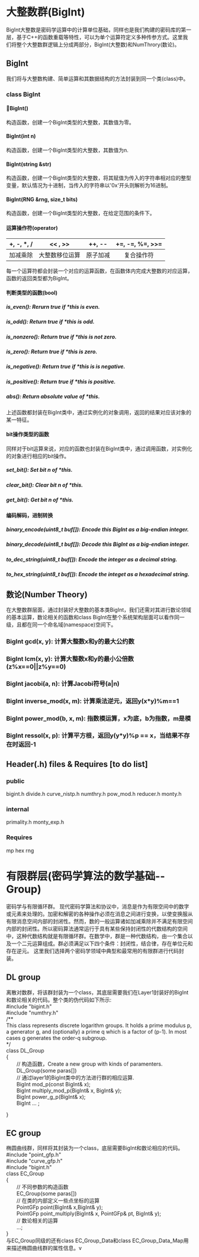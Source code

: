 # 大整数群(BigInt)
BigInt大整数是密码学运算中的计算单位基础，同样也是我们构建的密码库的第一层，基于C++的函数重载等特性，可以为单个运算符定义多种传参方式。这里我们将整个大整数群逻辑上分成两部分，BigInt(大整数)和NumThrory(数论)。
## BigInt
我们将与大整数构建、简单运算和其数据结构的方法封装到同一个类(class)中。
### class BigInt
#### BigInt()
构造函数，创建一个BigInt类型的大整数，其数值为零。
#### BigInt(int n)
构造函数，创建一个BigInt类型的大整数，其数值为n.
#### BigInt(string &str)
构造函数，创建一个BigInt类型的大整数，将其赋值为传入的字符串相对应的整型变量，默认情况为十进制，当传入的字符串以'0x'开头则解析为16进制。
#### BigInt(RNG &rng, size_t bits)
构造函数，创建一个BigInt类型的大整数，在给定范围的条件下。

#### 运算操作符(operator)
| +, -, *, / |    << , >>     |  ++, --  | +=, -=, %=, >>= |
| :--------: | :------------: | :------: | :-------------: |
|  加减乘除  | 大整数移位运算 | 原子加减 |   复合操作符    |
每一个运算符都会封装一个对应的运算函数，在函数体内完成大整数的对应运算，函数的返回类型都为BigInt。

#### 判断类型的函数(bool)
##### is_even(): Rerurn true if *this is even.  
##### is_odd(): Return true if *this is odd.  
##### is_nonzero(): Return true if *this is not zero.  
##### is_zero(): Return true if *this is zero.  
##### is_negative(): Return true if *this is is negative.  
##### is_positive(): Return true if *this is positive.  
##### abs(): Return absolute value of *this.  
上述函数都封装在BigInt类中，通过实例化的对象调用，返回的结果对应该对象的某一特征。

#### bit操作类型的函数
同样对于bit运算来说，对应的函数也封装在BigInt类中，通过调用函数，对实例化的对象进行相应的bit操作。
##### set_bit(): Set bit n of *this.
##### clear_bit(): Clear bit n of *this.
##### get_bit(): Get bit n of *this.

#### 编码解码，进制转换
##### binary_encode(uint8_t buf[]): Encode this BigInt as a big-endian integer.
##### binary_decode(uint8_t buf[]): Decode this BigInt as a big-endian integer. 
##### to_dec_string(uint8_t buf[]): Encode the integer as a decimal string.
##### to_hex_string(uint8_t buf[]): Encode the integet as a hexadecimal string.

## 数论(Number Theory)
在大整数群层面，通过封装好大整数的基本类BigInt，我们还需对其进行数论领域的基本运算，数论相关的函数和class BigInt在整个系统架构层面可以看作同一级，且都在同一个命名域(namespace)空间下。
### BigInt gcd(x, y): 计算大整数x和y的最大公约数
### BigInt lcm(x, y): 计算大整数x和y的最小公倍数(z%x==0||z%y==0)
### BigInt jacobi(a, n): 计算Jacobi符号(a|n)
### BigInt inverse_mod(x, m): 计算乘法逆元，返回y(x*y)%m==1
### BigInt power_mod(b, x, m): 指数模运算，x为底，b为指数，m是模
### BigInt ressol(x, p): 计算平方根，返回y(y*y)%p == x，当结果不存在时返回-1

## Header(.h) files & Requires [to do list]
### public
bigint.h
divide.h
curve_nistp.h
numthry.h
pow_mod.h
reducer.h
monty.h
### internal
primality.h
monty_exp.h
### Requires
mp
hex
rng

# 有限群层(密码学算法的数学基础--Group)
密码学与有限循环群。
现代密码学算法和协议中，消息是作为有限空间中的数字或元素来处理的。加密和解密的各种操作必须在消息之间进行变换，以使变换服从有限消息空间内部的封闭性。然而，数的一般运算诸如加减乘除并不满足有限空间内部的封闭性。所以密码算法通常运行于具有某些保持封闭性的代数结构的空间中，这种代数结构就是有限循环群。在数学中，群是一种代数结构，由一个集合以及一个二元运算组成。群必须满足以下四个条件：封闭性，结合律，存在单位元和存在逆元。
这里我们选择两个密码学领域中典型和最常用的有限群进行代码封装。
## DL group
离散对数群，将该群封装为一个class，其底层需要我们在Layer1封装好的BigInt和数论相关的代码。整个类的伪代码如下所示:  
#include "bigint.h"  
#include "numthry.h"  
/**  
This class represents discrete logarithm groups. It holds a prime modulus p, a generator g, and (optionally) a prime q which is a factor of (p-1). In most cases g generates the order-q subgroup.  
*/  
class DL_Group  
{  
&emsp;&emsp;// 构造函数，Create a new group with kinds of paramenters.  
&emsp;&emsp;DL_Group(some paras[])  
&emsp;&emsp;// 通过layer1的BigInt类中的方法进行群的相应运算.  
&emsp;&emsp;BigInt mod_p(const BigInt& x);  
&emsp;&emsp;BigInt multiply_mod_p(BigInt& x, BigInt& y);  
&emsp;&emsp;BigInt power_g_p(BigInt& x);  
&emsp;&emsp;BigInt ... ;  

}  

## EC group
椭圆曲线群，同样将其封装为一个class，底层需要BigInt和数论相应的代码。
#include "point_gfp.h"  
#include "curve_gfp.h"  
#include "bigint.h"  
class EC_Group  
{  
&emsp;&emsp;// 不同参数的构造函数  
&emsp;&emsp;EC_Group(some paras[])  
&emsp;&emsp;// 在类的内部定义一些点坐标的运算  
&emsp;&emsp;PointGFp point(BigInt& x,BigInt& y);  
&emsp;&emsp;PointGFp point_multiply(BigInt& x, PointGFp& pt, BigInt& y);  
&emsp;&emsp;// 数论相关的运算  
&emsp;&emsp;...;  
}  
与EC_Group同级的还有class EC_Group_Data和class EC_Group_Data_Map用来描述椭圆曲线群的属性信息。v

